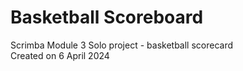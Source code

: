 # Basketball Scoreboard

Scrimba Module 3 Solo project - basketball scorecard
<br>
Created on 6 April 2024
